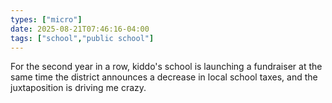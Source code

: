 ```yaml
---
types: ["micro"]
date: 2025-08-21T07:46:16-04:00
tags: ["school","public school"]
---
```

For the second year in a row, kiddo's school is launching a fundraiser at the same time the district announces a decrease in local school taxes, and the juxtaposition is driving me crazy.